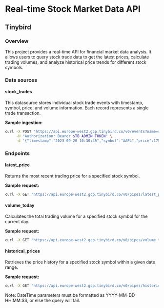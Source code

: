 
# Real-time Stock Market Data API

## Tinybird

### Overview
This project provides a real-time API for financial market data analysis. It allows users to query stock trade data to get the latest prices, calculate trading volumes, and analyze historical price trends for different stock symbols.

### Data sources

#### stock_trades
This datasource stores individual stock trade events with timestamp, symbol, price, and volume information. Each record represents a single trade transaction.

**Sample ingestion:**
```bash
curl -X POST "https://api.europe-west2.gcp.tinybird.co/v0/events?name=stock_trades" \
     -H "Authorization: Bearer $TB_ADMIN_TOKEN" \
     -d '{"timestamp":"2023-09-20 10:30:45","symbol":"AAPL","price":175.32,"volume":100}'
```

### Endpoints

#### latest_price
Returns the most recent trading price for a specified stock symbol.

**Sample request:**
```bash
curl -X GET "https://api.europe-west2.gcp.tinybird.co/v0/pipes/latest_price.json?token=$TB_ADMIN_TOKEN&stock_symbol=AAPL"
```

#### volume_today
Calculates the total trading volume for a specified stock symbol for the current day.

**Sample request:**
```bash
curl -X GET "https://api.europe-west2.gcp.tinybird.co/v0/pipes/volume_today.json?token=$TB_ADMIN_TOKEN&stock_symbol=AAPL"
```

#### historical_prices
Retrieves the price history for a specified stock symbol within a given date range.

**Sample request:**
```bash
curl -X GET "https://api.europe-west2.gcp.tinybird.co/v0/pipes/historical_prices.json?token=$TB_ADMIN_TOKEN&stock_symbol=AAPL&start_date=2023-01-01%2000:00:00&end_date=2023-01-02%2000:00:00"
```

Note: DateTime parameters must be formatted as YYYY-MM-DD HH:MM:SS, or else the query will fail.
